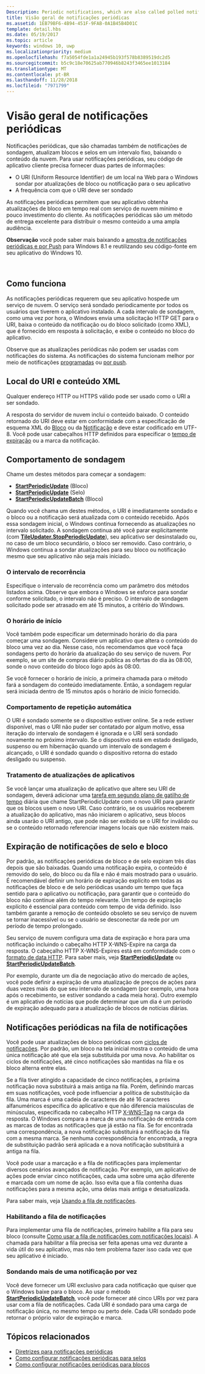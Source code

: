 ```yaml
---
Description: Periodic notifications, which are also called polled notifications, update tiles and badges at a fixed interval by downloading content from a cloud service.
title: Visão geral de notificações periódicas
ms.assetid: 1EB79BF6-4B94-451F-9FAB-0A1B45B4D01C
template: detail.hbs
ms.date: 05/19/2017
ms.topic: article
keywords: windows 10, uwp
ms.localizationpriority: medium
ms.openlocfilehash: f7a5054fde1a1a24945b193f578b8389519dc2d5
ms.sourcegitcommit: b5c9c18e70625ab770946b8243f3465ee1013184
ms.translationtype: MT
ms.contentlocale: pt-BR
ms.lasthandoff: 11/28/2018
ms.locfileid: "7971799"
---
```

# <a name="periodic-notification-overview"></a>Visão geral de notificações periódicas
 


Notificações periódicas, que são chamadas também de notificações de sondagem, atualizam blocos e selos em um intervalo fixo, baixando o conteúdo da nuvem. Para usar notificações periódicas, seu código de aplicativo cliente precisa fornecer duas partes de informações:

-   O URI (Uniform Resource Identifier) de um local na Web para o Windows sondar por atualizações de bloco ou notificação para o seu aplicativo
-   A frequência com que o URI deve ser sondado

As notificações periódicas permitem que seu aplicativo obtenha atualizações de bloco em tempo real com serviço de nuvem mínimo e pouco investimento do cliente. As notificações periódicas são um método de entrega excelente para distribuir o mesmo conteúdo a uma ampla audiência.

**Observação**  você pode saber mais baixando a [amostra de notificações periódicas e por Push](http://go.microsoft.com/fwlink/p/?linkid=231476) para Windows 8.1 e reutilizando seu código-fonte em seu aplicativo do Windows 10.

 

## <a name="how-it-works"></a>Como funciona


As notificações periódicas requerem que seu aplicativo hospede um serviço de nuvem. O serviço será sondado periodicamente por todos os usuários que tiverem o aplicativo instalado. A cada intervalo de sondagem, como uma vez por hora, o Windows envia uma solicitação HTTP GET para o URI, baixa o conteúdo da notificação ou do bloco solicitado (como XML), que é fornecido em resposta à solicitação, e exibe o conteúdo no bloco do aplicativo.

Observe que as atualizações periódicas não podem ser usadas com notificações do sistema. As notificações do sistema funcionam melhor por meio de notificações [programadas](https://msdn.microsoft.com/library/windows/apps/hh465417) ou [por push](https://msdn.microsoft.com/library/windows/apps/xaml/hh868252).

## <a name="uri-location-and-xml-content"></a>Local do URI e conteúdo XML


Qualquer endereço HTTP ou HTTPS válido pode ser usado como o URI a ser sondado.

A resposta do servidor de nuvem inclui o conteúdo baixado. O conteúdo retornado do URI deve estar em conformidade com a especificação de esquema XML do [Bloco](adaptive-tiles-schema.md) ou da [Notificação](https://msdn.microsoft.com/library/windows/apps/br212851) e deve estar codificado em UTF-8. Você pode usar cabeçalhos HTTP definidos para especificar o [tempo de expiração](#expiration-of-tile-and-badge-notifications) ou a marca da notificação.

## <a name="polling-behavior"></a>Comportamento de sondagem


Chame um destes métodos para começar a sondagem:

-   [**StartPeriodicUpdate**](https://docs.microsoft.com/uwp/api/Windows.UI.Notifications.TileUpdater#Windows_UI_Notifications_TileUpdater_StartPeriodicUpdate_Windows_Foundation_Uri_Windows_Foundation_DateTime_Windows_UI_Notifications_PeriodicUpdateRecurrence_) (Bloco)
-   [**StartPeriodicUpdate**](https://docs.microsoft.com/uwp/api/Windows.UI.Notifications.BadgeUpdater#Windows_UI_Notifications_BadgeUpdater_StartPeriodicUpdate_Windows_Foundation_Uri_Windows_Foundation_DateTime_Windows_UI_Notifications_PeriodicUpdateRecurrence_) (Selo)
-   [**StartPeriodicUpdateBatch**](https://docs.microsoft.com/uwp/api/Windows.UI.Notifications.TileUpdater#Windows_UI_Notifications_TileUpdater_StartPeriodicUpdateBatch_Windows_Foundation_Collections_IIterable_1_Windows_UI_Notifications_PeriodicUpdateRecurrence_) (Bloco)

Quando você chama um destes métodos, o URI é imediatamente sondado e o bloco ou a notificação será atualizada com o conteúdo recebido. Após essa sondagem inicial, o Windows continua fornecendo as atualizações no intervalo solicitado. A sondagem continua até você parar explicitamente (com [**TileUpdater.StopPeriodicUpdate**](https://docs.microsoft.com/uwp/api/Windows.UI.Notifications.TileUpdater.StopPeriodicUpdate)), seu aplicativo ser desinstalado ou, no caso de um bloco secundário, o bloco ser removido. Caso contrário, o Windows continua a sondar atualizações para seu bloco ou notificação mesmo que seu aplicativo não seja mais iniciado.

### <a name="the-recurrence-interval"></a>O intervalo de recorrência

Especifique o intervalo de recorrência como um parâmetro dos métodos listados acima. Observe que embora o Windows se esforce para sondar conforme solicitado, o intervalo não é preciso. O intervalo de sondagem solicitado pode ser atrasado em até 15 minutos, a critério do Windows.

### <a name="the-start-time"></a>O horário de início

Você também pode especificar um determinado horário do dia para começar uma sondagem. Considere um aplicativo que altera o conteúdo do bloco uma vez ao dia. Nesse caso, nós recomendamos que você faça sondagens perto do horário da atualização do seu serviço de nuvem. Por exemplo, se um site de compras diário publica as ofertas do dia às 08:00, sonde o novo conteúdo do bloco logo após às 08:00.

Se você fornecer o horário de início, a primeira chamada para o método fará a sondagem do conteúdo imediatamente. Então, a sondagem regular será iniciada dentro de 15 minutos após o horário de início fornecido.

### <a name="automatic-retry-behavior"></a>Comportamento de repetição automática

O URI é sondado somente se o dispositivo estiver online. Se a rede estiver disponível, mas o URI não puder ser contatado por algum motivo, essa iteração do intervalo de sondagem é ignorada e o URI será sondado novamente no próximo intervalo. Se o dispositivo está em estado desligado, suspenso ou em hibernação quando um intervalo de sondagem é alcançado, o URI é sondado quando o dispositivo retorna do estado desligado ou suspenso.

### <a name="handling-app-updates"></a>Tratamento de atualizações de aplicativos

Se você lançar uma atualização de aplicativo que altere seu URI de sondagem, deverá adicionar uma [tarefa em segundo plano de gatilho de tempo](../../../launch-resume/run-a-background-task-on-a-timer-.md) diária que chame StartPeriodicUpdate com o novo URI para garantir que os blocos usem o novo URI. Caso contrário, se os usuários receberem a atualização do aplicativo, mas não iniciarem o aplicativo, seus blocos ainda usarão o URI antigo, que pode não ser exibido se o URI for inválido ou se o conteúdo retornado referenciar imagens locais que não existem mais.

## <a name="expiration-of-tile-and-badge-notifications"></a>Expiração de notificações de selo e bloco


Por padrão, as notificações periódicas de bloco e de selo expiram três dias depois que são baixadas. Quando uma notificação expira, o conteúdo é removido do selo, do bloco ou da fila e não é mais mostrado para o usuário. É recomendável definir um horário de expiração explícito em todas as notificações de bloco e de selo periódicas usando um tempo que faça sentido para o aplicativo ou notificação, para garantir que o conteúdo do bloco não continue além do tempo relevante. Um tempo de expiração explícito é essencial para conteúdo com tempo de vida definido. Isso também garante a remoção de conteúdo obsoleto se seu serviço de nuvem se tornar inacessível ou se o usuário se desconectar da rede por um período de tempo prolongado.

Seu serviço de nuvem configura uma data de expiração e hora para uma notificação incluindo o cabeçalho HTTP X-WNS-Expire na carga da resposta. O cabeçalho HTTP X-WNS-Expires está em conformidade com o [formato de data HTTP](http://go.microsoft.com/fwlink/p/?linkid=253706). Para saber mais, veja [**StartPeriodicUpdate**](https://docs.microsoft.com/uwp/api/Windows.UI.Notifications.TileUpdater#Windows_UI_Notifications_TileUpdater_StartPeriodicUpdate_Windows_Foundation_Uri_Windows_Foundation_DateTime_Windows_UI_Notifications_PeriodicUpdateRecurrence_) ou [**StartPeriodicUpdateBatch**](https://docs.microsoft.com/uwp/api/Windows.UI.Notifications.TileUpdater#Windows_UI_Notifications_TileUpdater_StartPeriodicUpdateBatch_Windows_Foundation_Collections_IIterable_1_Windows_UI_Notifications_PeriodicUpdateRecurrence_).

Por exemplo, durante um dia de negociação ativo do mercado de ações, você pode definir a expiração de uma atualização de preços de ações para duas vezes mais do que seu intervalo de sondagem (por exemplo, uma hora após o recebimento, se estiver sondando a cada meia hora). Outro exemplo é um aplicativo de notícias que pode determinar que um dia é um período de expiração adequado para a atualização de blocos de notícias diárias.

## <a name="periodic-notifications-in-the-notification-queue"></a>Notificações periódicas na fila de notificações


Você pode usar atualizações de bloco periódicas com [ciclos de notificações](https://msdn.microsoft.com/library/windows/apps/hh781199). Por padrão, um bloco na tela inicial mostra o conteúdo de uma única notificação até que ela seja substituída por uma nova. Ao habilitar os ciclos de notificações, até cinco notificações são mantidas na fila e os bloco alterna entre elas.

Se a fila tiver atingido a capacidade de cinco notificações, a próxima notificação nova substituirá a mais antiga na fila. Porém, definindo marcas em suas notificações, você pode influenciar a política de substituição da fila. Uma marca é uma cadeia de caracteres de até 16 caracteres alfanuméricos específica do aplicativo e que não diferencia maiúsculas de minúsculas, especificada no cabeçalho HTTP [X-WNS-Tag](https://msdn.microsoft.com/library/windows/apps/hh465435.aspx#pncodes_x_wns_tag) na carga da resposta. O Windows compara a marca de uma notificação de entrada com as marcas de todas as notificações que já estão na fila. Se for encontrada uma correspondência, a nova notificação substituirá a notificação da fila com a mesma marca. Se nenhuma correspondência for encontrada, a regra de substituição padrão será aplicada e a nova notificação substituirá a antiga na fila.

Você pode usar a marcação e a fila de notificações para implementar diversos cenários avançados de notificação. Por exemplo, um aplicativo de ações pode enviar cinco notificações, cada uma sobre uma ação diferente e marcada com um nome de ação. Isso evita que a fila contenha duas notificações para a mesma ação, uma delas mais antiga e desatualizada.

Para saber mais, veja [Usando a fila de notificações](https://msdn.microsoft.com/library/windows/apps/hh781199).

### <a name="enabling-the-notification-queue"></a>Habilitando a fila de notificações

Para implementar uma fila de notificações, primeiro habilite a fila para seu bloco (consulte [Como usar a fila de notificações com notificações locais](https://blogs.msdn.microsoft.com/tiles_and_toasts/2016/01/05/quickstart-how-to-use-the-tile-notification-queue-with-local-notifications/)). A chamada para habilitar a fila precisa ser feita apenas uma vez durante a vida útil do seu aplicativo, mas não tem problema fazer isso cada vez que seu aplicativo é iniciado.

### <a name="polling-for-more-than-one-notification-at-a-time"></a>Sondando mais de uma notificação por vez

Você deve fornecer um URI exclusivo para cada notificação que quiser que o Windows baixe para o bloco. Ao usar o método [**StartPeriodicUpdateBatch**](https://docs.microsoft.com/uwp/api/Windows.UI.Notifications.TileUpdater#Windows_UI_Notifications_TileUpdater_StartPeriodicUpdateBatch_Windows_Foundation_Collections_IIterable_1_Windows_UI_Notifications_PeriodicUpdateRecurrence_), você pode fornecer até cinco URIs por vez para usar com a fila de notificações. Cada URI é sondado para uma carga de notificação única, no mesmo tempo ou perto dele. Cada URI sondado pode retornar o próprio valor de expiração e marca.

## <a name="related-topics"></a>Tópicos relacionados


* [Diretrizes para notificações periódicas](https://msdn.microsoft.com/library/windows/apps/hh761461)
* [Como configurar notificações periódicas para selos](https://msdn.microsoft.com/library/windows/apps/hh761476)
* [Como configurar notificações periódicas para blocos](https://msdn.microsoft.com/library/windows/apps/hh761476)
 
